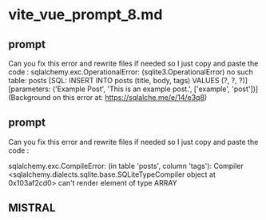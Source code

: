 # vite_vue_prompt_8.md

## prompt

Can you fix this error and rewrite files if needed so I just copy and paste the code : 
sqlalchemy.exc.OperationalError: (sqlite3.OperationalError) no such table: posts
[SQL: INSERT INTO posts (title, body, tags) VALUES (?, ?, ?)]
[parameters: ('Example Post', 'This is an example post.', ['example', 'post'])]
(Background on this error at: https://sqlalche.me/e/14/e3q8)

## prompt

Can you fix this error and rewrite files if needed so I just copy and paste the code : 

sqlalchemy.exc.CompileError: (in table 'posts', column 'tags'): Compiler <sqlalchemy.dialects.sqlite.base.SQLiteTypeCompiler object at 0x103af2cd0> can't render element of type ARRAY

    
## MISTRAL

